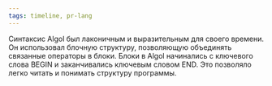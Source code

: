 ```yaml
---
tags: timeline, pr-lang
--- 
```


<span 
	  class='ob-timelines-interpretation' 
	  data-date='1958-08-10' 
	  data-event_title='Algol' 
	  data-class='pr-lang' 
	  data-interpretation_number='0'
	  data-title='Синтаксис'
	  > 
</span>

Синтаксис Algol был лаконичным и выразительным для своего времени. Он использовал блочную структуру, позволяющую объединять связанные операторы в блоки. Блоки в Algol начинались с ключевого слова BEGIN и заканчивались ключевым словом END. Это позволяло легко читать и понимать структуру программы.
